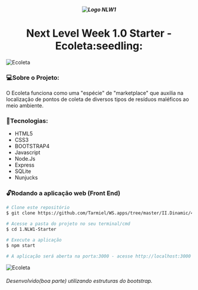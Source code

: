 <h5 align="center"> 
  
  ![Logo NLW1](https://github.com/Tarmiel/WS.apps/blob/master/II.Dinamic/4.Ecoleta_starter/public/assets/logo.svg) 
</h5>

<h1 align="center">Next Level Week 1.0 Starter - Ecoleta:seedling:</h1>

![Ecoleta](https://github.com/Tarmiel/WS.apps/blob/master/Rocketseat/1.NLW1-Starter/public/assets/cont.png)

### :computer:Sobre o Projeto:
O Ecoleta funciona como uma "espécie" de "marketplace" que auxilia na localização de pontos de coleta de diversos tipos de resíduos maléficos ao meio ambiente.

### :rocket:Tecnologias:

- HTML5
- CSS3
- BOOTSTRAP4
- Javascript
- Node.Js
- Express
- SQLite
- Nunjucks

### :unlock:Rodando a aplicação web (Front End)

```bash
# Clone este repositório
$ git clone https://github.com/Tarmiel/WS.apps/tree/master/II.Dinamic/4.Ecoleta_starter

# Acesse a pasta do projeto no seu terminal/cmd
$ cd 1.NLW1-Starter

# Execute a aplicação
$ npm start

# A aplicação será aberta na porta:3000 - acesse http://localhost:3000
```

![Ecoleta](https://repository-images.githubusercontent.com/268559110/520c8a80-a8fc-11ea-8512-15f8979b418c)

###### Desenvolvido(boa parte) utilizando estruturas do bootstrap.
